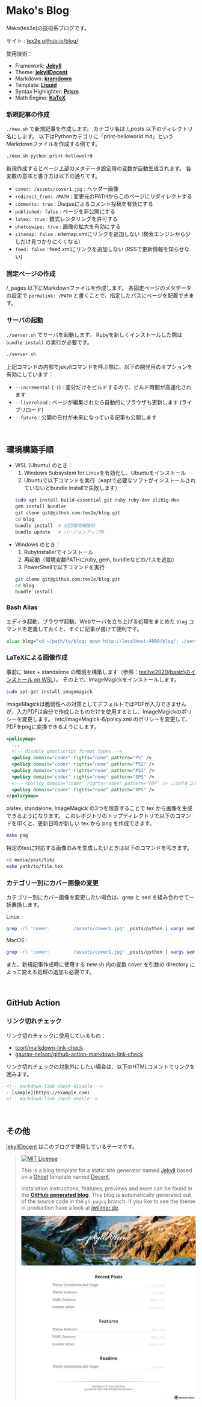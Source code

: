 # Mako's Blog

Mako(tex2e)の技術系ブログです。

サイト : [tex2e.github.io/blog/](https://tex2e.github.io/blog/)

使用技術：
- Framework: [**Jekyll**](https://jekyllrb.com/)
- Theme: [**jekyllDecent**](https://github.com/jwillmer/jekyllDecent)
- Markdown: [**kramdown**](https://kramdown.gettalong.org/)
- Template: [**Liquid**](https://shopify.github.io/liquid/)
- Syntax Highlighter: [**Prism**](http://prismjs.com/)
- Math Engine: [**KaTeX**](https://katex.org/)

### 新規記事の作成
`./new.sh` で新規記事を作成します。
カテゴリ名は /_posts 以下のディレクトリ名にします。
以下はPythonカテゴリに「print-helloworld.md」というMarkdownファイルを作成する例です。
```bash
./new.sh python print-hellowolrd
```

新規作成するとページ上部のメタデータ設定用の変数が自動生成されます。
各変数の意味と書き方は以下の通りです。
- `cover: /assets/cover1.jpg` : ヘッダー画像
- `redirect_from: /PATH` : 変更元のPATHからこのページにリダイレクトする
- `comments: true` : Disqusによるコメント投稿を有効にする
- `published: false` : ページを非公開にする
- `latex: true` : 数式レンダリングを許可する
- `photoswipe: true` : 画像の拡大を有効にする
- `sitemap: false` : sitemap.xmlにリンクを追加しない (検索エンジンから少しだけ見つかりにくくなる)
- `feed: false` : feed.xmlにリンクを追加しない (RSSで更新情報を知らせない)

### 固定ページの作成
/_pages 以下にMarkdownファイルを作成します。
各固定ページのメタデータの設定で `permalink: /PATH` と書くことで、指定したパスにページを配置できます。

### サーバの起動
`./server.sh` でサーバを起動します。
Rubyを新しくインストールした際は `bundle install` の実行が必要です。
```bash
./server.sh
```

上記コマンドの内部でjekyllコマンドを呼ぶ際に、以下の開発用のオプションを有効にしています：
- `--incremental` (`-I`) : 差分だけをビルドするので、ビルド時間が高速化されます
- `--livereload` : ページが編集されたら自動的にブラウザも更新します (ライブリロード)
- `--future` : 公開の日付が未来になっている記事も公開します


<br>

## 環境構築手順
- WSL (Ubuntu) のとき：
  1. Windows Subsystem for Linuxを有効化し、Ubuntuをインストール
  2. Ubuntuで以下コマンドを実行（※aptで必要なソフトがインストールされていないとbundle installで失敗します）
  ```bash
  sudo apt install build-essential git ruby ruby-dev zlib1g-dev
  gem install bundler
  git clone git@github.com:tex2e/blog.git
  cd blog
  bundle install  # 初回環境構築時
  bundle update   # バージョンアップ時
  ```
- Windows のとき：
  1. RubyInstallerでインストール
  2. 再起動（環境変数PATHにruby, gem, bundleなどのパスを追加）
  3. PowerShellで以下コマンドを実行
  ```bash
  git clone git@github.com:tex2e/blog.git
  cd blog
  bundle install
  ```

### Bash Alias
エディタ起動、ブラウザ起動、Webサーバを立ち上げる処理をまとめた `blog` コマンドを定義しておくと、すぐに記事が書けて便利です。
```bash
alias blog="cd ~/path/to/blog; open http://localhost:4000/blog/; ./server.sh &"
```

### LaTeXによる画像作成
事前に latex + standalone の環境を構築します（参照：[texlive2020(basic)のインストール on WSL](https://tex2e.github.io/blog/latex/texlive2020-in-wsl)）。
その上で、ImageMagickをインストールします。
```bash
sudo apt-get install imagemagick
```

ImageMagickは脆弱性への対策としてデフォルトではPDFが入力できませんが、入力PDFは自分で作成したものだけを使用するとし、ImageMagickのポリシーを変更します。
/etc/ImageMagick-6/policy.xml のポリシーを変更して、PDFをpngに変換できるようにします。
```xml
<policymap>
  ...
  <!-- disable ghostscript format types -->
  <policy domain="coder" rights="none" pattern="PS" />
  <policy domain="coder" rights="none" pattern="PS2" />
  <policy domain="coder" rights="none" pattern="PS3" />
  <policy domain="coder" rights="none" pattern="EPS" />
  <!-- <policy domain="coder" rights="none" pattern="PDF" /> この行をコメントアウト-->
  <policy domain="coder" rights="none" pattern="XPS" />
</policymap>
```

platex, standalone, ImageMagick の3つを用意することで tex から画像を生成できるようになります。
このレポジトリのトップディレクトリで以下のコマンドを叩くと、更新日時が新しい tex から png を作成できます。
```bash
make png
```

特定のtexに対応する画像のみを生成したいときは以下のコマンドを叩きます。
```bash
cd media/post/tikz
make path/to/file.tex
```

### カテゴリー別にカバー画像の変更
カテゴリー別にカバー画像を変更したい場合は、grep と sed を組み合わせて一括置換します。

Linux :
```bash
grep -rl 'cover:         /assets/cover1.jpg' _posts/python | xargs sed -i "" 's|/assets/cover1.jpg|/assets/cover14.jpg|g'
```
MacOS :
```bash
grep -rl 'cover:         /assets/cover1.jpg' _posts/python | xargs sed -i "" 's|/assets/cover1.jpg|/assets/cover14.jpg|g'
```

また、新規記事作成時に使用する new.sh 内の変数 cover を引数の directory によって変える処理の追加も必要です。


<br>

## GitHub Action

### リンク切れチェック
リンク切れチェックに使用しているもの：
- [tcort/markdown-link-check](https://github.com/tcort/markdown-link-check)
- [gaurav-nelson/github-action-markdown-link-check](https://github.com/gaurav-nelson/github-action-markdown-link-check)

リンク切れチェックの対象外にしたい場合は、以下のHTMLコメントでリンクを囲みます。
```html
<!-- markdown-link-check-disable -->
- [sample](https://example.com)
<!-- markdown-link-check-enable-->
```

<br>

## その他

[jekyllDecent](https://github.com/jwillmer/jekyllDecent) はこのブログで使用しているテーマです。

> [![MIT License](https://img.shields.io/badge/license-MIT-green.svg)](#license)
>
> This is a blog template for a static site generator named [Jekyll](https://jekyllrb.com/docs/home/)
> based on a [Ghost](https://ghost.org) template named [Decent](https://github.com/serenader2014/decent).
>
> Installation instructions, features, previews and more can be found in the
> **[GitHub generated blog](http://jwillmer.github.io/jekyllDecent)**.
> This blog is automatically generated out of the source code in the `gh-pages` branch.
> If you like to see the theme in production have a look at [jwillmer.de](http://jwillmer.de).
>
> [![](./media/img/2016-06-08-Readme-front-page-previewe.jpg)](http://jwillmer.github.io/jekyllDecent)

